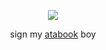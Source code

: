 <div align="center">
  
![](https://file.garden/aDT0Ck-AL1_uKJ4P/misc/demiurge)

sign my [atabook](https://izanami.atabook.org/) boy
